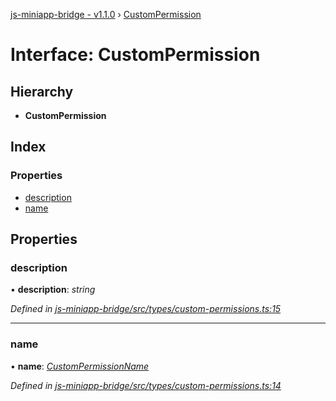 [js-miniapp-bridge - v1.1.0](../README.md) › [CustomPermission](custompermission.md)

# Interface: CustomPermission

## Hierarchy

* **CustomPermission**

## Index

### Properties

* [description](custompermission.md#description)
* [name](custompermission.md#name)

## Properties

###  description

• **description**: *string*

*Defined in [js-miniapp-bridge/src/types/custom-permissions.ts:15](https://github.com/rakutentech/js-miniapp/blob/05cfcd6/js-miniapp-bridge/src/types/custom-permissions.ts#L15)*

___

###  name

• **name**: *[CustomPermissionName](../enums/custompermissionname.md)*

*Defined in [js-miniapp-bridge/src/types/custom-permissions.ts:14](https://github.com/rakutentech/js-miniapp/blob/05cfcd6/js-miniapp-bridge/src/types/custom-permissions.ts#L14)*

